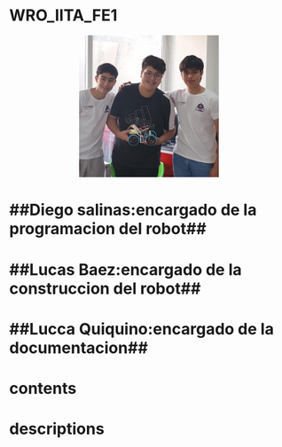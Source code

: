 # WRO_IITA_FE1
<p 
align="center">
<img src="images\team\team.jpeg"
style="width:50%; border:0;">
</p>

# ##Diego salinas:encargado de la programacion del robot##
# ##Lucas Baez:encargado de la construccion del robot##
# ##Lucca Quiquino:encargado de la documentacion##














# contents
# descriptions
